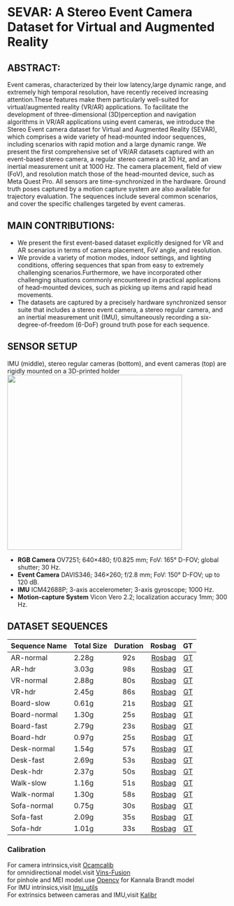 # SEVAR: A Stereo Event Camera Dataset for Virtual and Augmented Reality

## ABSTRACT:
Event cameras, characterized by their low latency,large dynamic range, and extremely high temporal resolution, have recently received increasing attention.These features make them particularly well-suited for virtual/augmented reality (VR/AR) applications. To facilitate the development of three-dimensional (3D)perception and navigation algorithms in VR/AR applications using event cameras, we introduce the Stereo Event camera dataset for Virtual and Augmented Reality (SEVAR), which comprises a wide variety of head-mounted indoor sequences, including scenarios with rapid motion and a large dynamic range. We present the first comprehensive set of VR/AR datasets captured with an event-based stereo camera, a regular stereo camera at 30 Hz, and an inertial measurement unit at 1000 Hz. The camera placement, field of view (FoV), and resolution match those of the head-mounted device, such as Meta Quest Pro. All sensors are time-synchronized in the hardware. Ground truth poses captured by a motion capture system are also available for trajectory evaluation. The sequences include several common scenarios, and cover the specific challenges targeted by event cameras.

## MAIN CONTRIBUTIONS:
*  We present the first event-based dataset explicitly designed for VR and AR scenarios in terms of camera placement, FoV angle, and resolution.
*  We provide a variety of motion modes, indoor settings, and lighting conditions, offering sequences that span from easy to extremely challenging scenarios.Furthermore, we have incorporated other challenging situations commonly encountered in practical applications of head-mounted devices, such as picking up items and rapid head movements.
* The datasets are captured by a precisely hardware synchronized sensor suite that includes a stereo event camera, a stereo regular camera, and an inertial measurement unit (IMU), simultaneously recording a six-degree-of-freedom (6-DoF) ground truth pose for each sequence.

## SENSOR SETUP
IMU (middle), stereo regular cameras (bottom), and event cameras (top) are rigidly mounted on a 3D-printed holder
<img src="https://github.com/sevar-dataset/sevar/blob/main/Fig1.png" width="400px">
* **RGB Camera** OV7251; 640×480; f/0.825 mm; FoV: 165° D-FOV; global shutter; 30 Hz.
* **Event Camera** DAVIS346; 346×260; f/2.8 mm; FoV: 150° D-FOV; up to 120 dB.
* **IMU**  ICM42688P; 3-axis accelerometer; 3-axis gyroscope; 1000 Hz.
* **Motion-capture System** Vicon Vero 2.2; localization accuracy 1mm; 300 Hz.

## DATASET SEQUENCES
Sequence Name|Total Size|Duration|Rosbag|GT
--|:--|:--:|--:|--:
AR-normal|2.28g|92s|[Rosbag](https://pan.baidu.com/s/1DcHsmSs8aXCsQ6BRrOQRyQ?pwd=u84d)|[GT](https://1drv.ms/t/c/48c1f55133f3a070/EeWoHTQA1QtCk0tByN716boBsaj-6KRwnviLcxNZXlqWMA?e=7Af0jd)
AR-hdr|3.03g|98s|[Rosbag](https://pan.baidu.com/s/1I4xRrMlMm_O5IFj8Fgggyg?pwd=nvn4)|[GT](https://1drv.ms/t/c/48c1f55133f3a070/ESrI-6U_KU5Ns54_CNN4jGYBgd_o71BTwBbdNDwN4F9NTg?e=EYrIVi)
VR-normal|2.88g|80s|[Rosbag](https://pan.baidu.com/s/1q1bwJ9ZTNo7omWhokHIQGQ?pwd=hehy)|[GT](https://1drv.ms/t/c/48c1f55133f3a070/EVhB8s1AlqdFrMVp4o4g_DoB3GqabFZ7rOmprJ3qDWNoXg?e=PcpEOj)
VR-hdr|2.45g|86s|[Rosbag](https://pan.baidu.com/s/1Hy8fkpfCqzUbw3I7nm0n4w?pwd=tiat)|[GT](https://1drv.ms/t/c/48c1f55133f3a070/EXC0AhGF76VCv6U02hDiFQsBTA0r_LKgpcqHyK5p-zSzvA?e=R3YwF1)
Board-slow|0.61g|21s|[Rosbag](https://pan.baidu.com/s/1XyZxj_i9jrk1cvzLvA-wpQ?pwd=6n2a)|[GT](https://1drv.ms/t/c/48c1f55133f3a070/EcfDi3SwX7RFtJU1RAyO2KMBGwqTe6ntZw3jckGryfDMkg?e=JLeWH0)
Board-normal|1.30g|25s|[Rosbag](https://pan.baidu.com/s/1IuT5doBtop6PRvgcB-UwGQ?pwd=7iih)|[GT](https://1drv.ms/t/c/48c1f55133f3a070/EciLEcak0KZJmHXXBwNRMCgB4PNLzpjUmuPwHh5tKTQk-Q?e=loeyWv)
Board-fast|2.79g|23s|[Rosbag](https://pan.baidu.com/s/1Djfci73R7RvnqDIfev_ygQ?pwd=fqpi)|[GT](https://1drv.ms/t/c/48c1f55133f3a070/ESHQVmqu0b1Jun-db3TxzRgBQMDycFducz8UmSlNcPK7xA?e=j2azvV)
Board-hdr|0.97g|25s|[Rosbag](https://pan.baidu.com/s/14mzKbcsr6eISLaZdFZiACw?pwd=nh28)|[GT](https://1drv.ms/t/c/48c1f55133f3a070/EUm7wPhhMYpJndDCZdGwbCgBAstKpKeKINYh8EljoWNrsw?e=hJfnTF)
Desk-normal|1.54g|57s|[Rosbag](https://pan.baidu.com/s/1Djfci73R7RvnqDIfev_ygQ?pwd=fqpi)|[GT](https://1drv.ms/t/c/48c1f55133f3a070/ESPLFC29HchEquE3akbo_60Brd5q6lID0U9gc8dtVallFg?e=AvBn8s)
Desk-fast|2.69g|53s|[Rosbag](https://pan.baidu.com/s/1HJva8meORZXoJwYAOkIh5g?pwd=aw99)|[GT](https://1drv.ms/t/c/48c1f55133f3a070/ESZKLTyAJopNtRwpci9_WCcBbXhZ3UJwFZzOr_a3xb6Ozg?e=Fn8aoM)
Desk-hdr|2.37g|50s|[Rosbag](https://pan.baidu.com/s/1qrsD1o4dksL5qjxY46WweA?pwd=txyv)|[GT](https://1drv.ms/t/c/48c1f55133f3a070/EQ3mIkFWfkZJqp2bLpsgQB4BKLUoZ0lsPLSdqQ4Kyr_hzA?e=yZysT9)
Walk-slow|1.16g|51s|[Rosbag](https://pan.baidu.com/s/1AglEb6pitj0bilx0KhxQtQ?pwd=fngm)|[GT](https://1drv.ms/t/c/48c1f55133f3a070/Ee-qZdqIREBDozHGLSsUI8wB1zCN8sqy0P-7j73Qp_S-Bw?e=PKgh17)
Walk-normal|1.30g|58s|[Rosbag](https://pan.baidu.com/s/12Zxfvr9ft9tbOARvWh-SkA?pwd=xueu)|[GT](https://1drv.ms/t/c/48c1f55133f3a070/EaQu1pG_JN5Og9SQpe_dpF0Bgv7fO7PitPotX7k-C-SBfA?e=grLSwq)
Sofa-normal|0.75g|30s|[Rosbag](https://pan.baidu.com/s/1v57p_W20rdeRv_EDrZ5zug?pwd=qhgb)|[GT](https://1drv.ms/t/c/48c1f55133f3a070/EY3rW8noaFFOldg6yakm02UBmj9xHw45zF1x2zQCPA9xIQ?e=VZFOYI)
Sofa-fast|2.09g|35s|[Rosbag](https://pan.baidu.com/s/1CwrT_a98gY5l7t7VDJHiWA?pwd=ekwv)|[GT](https://1drv.ms/t/c/48c1f55133f3a070/EXOuVL0YV_NMt3ZtfCW949ABErpuFnNBixKqPd8amOvr0Q?e=jQEiT8)
Sofa-hdr|1.01g|33s|[Rosbag](https://pan.baidu.com/s/1E3QR-Ao94SvqBWvyb0bPVQ?pwd=nxew)|[GT](https://1drv.ms/t/c/48c1f55133f3a070/EYG3hTMpmLZMk2r94t2AnW4B6i1YufTE3us65yDMe8YSSw?e=wniUeT)

### Calibration
  For camera intrinsics,visit [Ocamcalib](http://sites.google.com/site/scarabotix/ocamcalib-toolbox)  
  for omnidirectional model.visit [Vins-Fusion](https://github.com/HKUST-Aerial-Robotics/VINS-Fusion)  
  for pinhole and MEI model.use [Opencv](https://opencv.org/) for Kannala Brandt model  
  For IMU intrinsics,visit [Imu_utils](https://github.com/gaowenliang/imu_utils)  
  For extrinsics between cameras and IMU,visit [Kalibr](https://github.com/ethz-asl/kalibr)  
